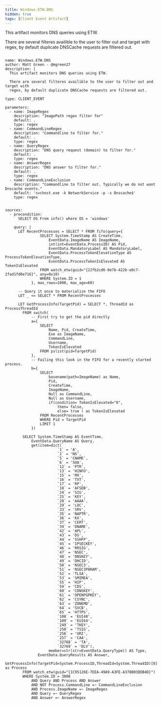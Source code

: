 ```yaml
---
title: Windows.ETW.DNS
hidden: true
tags: [Client Event Artifact]
---
```


This artifact monitors DNS queries using ETW.

There are several filteres availible to the user to filter out and target with 
regex, by default duplicate DNSCache requests are filtered out.


<pre><code class="language-yaml">
name: Windows.ETW.DNS
author: Matt Green - @mgreen27
description: |
  This artifact monitors DNS queries using ETW.
  
  There are several filteres availible to the user to filter out and target with 
  regex, by default duplicate DNSCache requests are filtered out.

type: CLIENT_EVENT

parameters:
  - name: ImageRegex
    description: &quot;ImagePath regex filter for&quot;
    default: .
    type: regex
  - name: CommandLineRegex
    description: &quot;Commandline to filter for.&quot;
    default: .
    type: regex
  - name: QueryRegex
    description: &quot;DNS query request (domain) to filter for.&quot;
    default: .
    type: regex
  - name: AnswerRegex
    description: &quot;DNS answer to filter for.&quot;
    default: .
    type: regex
  - name: CommandLineExclusion
    description: &quot;Commandline to filter out. Typically we do not want Dnscache events.&quot;
    default: &#x27;svchost.exe -k NetworkService -p -s Dnscache$&#x27;
    type: regex
    
    
sources:
  - precondition:
      SELECT OS From info() where OS = &#x27;windows&#x27;
      
    query: |
      LET RecentProcesses = SELECT * FROM fifo(query={
                SELECT System.TimeStamp AS CreateTime, 
                    EventData.ImageName AS ImageName,
                    int(int=EventData.ProcessID) AS Pid,
                    EventData.MandatoryLabel AS MandatoryLabel,
                    EventData.ProcessTokenElevationType AS ProcessTokenElevationType,
                    EventData.ProcessTokenIsElevated AS TokenIsElevated
                FROM watch_etw(guid=&quot;{22fb2cd6-0e7b-422b-a0c7-2fad1fd0e716}&quot;, any=0x10)
                WHERE System.ID = 1   
            }, max_rows=1000, max_age=60)
        
      -- Query it once to materialize the FIFO
      LET _ &lt;= SELECT * FROM RecentProcesses
        
      LET GetProcessInfo(TargetPid) = SELECT *, ThreadId as ProcessThreadId
        FROM switch(
            -- First try to get the pid directly
            a={
                SELECT 
                    Name, Pid, CreateTime,
                    Exe as ImageName,
                    CommandLine,
                    Username,
                    TokenIsElevated
                FROM pslist(pid=TargetPid)
            },
            -- Failing this look in the FIFO for a recently started process.
            b={
                SELECT
                    basename(path=ImageName) as Name,
                    Pid,
                    CreateTime,
                    ImageName,
                    Null as CommandLine,
                    Null as Username,
                    if(condition= TokenIsElevated=&quot;0&quot;, 
                        then= false, 
                        else= true ) as TokenIsElevated
                FROM RecentProcesses
                WHERE Pid = TargetPid
                LIMIT 1
            })
        
        SELECT System.TimeStamp AS EventTime,
            EventData.QueryName AS Query,
            get(item=dict(
                        `1` = &#x27;A&#x27;,
                        `2` = &#x27;NS&#x27;,
                        `5` = &#x27;CNAME&#x27;,
                        `6` = &#x27;SOA&#x27;,
                        `12` = &#x27;PTR&#x27;,
                        `13` = &#x27;HINFO&#x27;,
                        `15` = &#x27;MX&#x27;,
                        `16` = &#x27;TXT&#x27;,
                        `17` = &#x27;RP&#x27;,
                        `18` = &#x27;AFSDB&#x27;,
                        `24` = &#x27;SIG&#x27;,
                        `25` = &#x27;KEY&#x27;,
                        `28` = &#x27;AAAA&#x27;,
                        `29` = &#x27;LOC&#x27;,
                        `33` = &#x27;SRV&#x27;,
                        `35` = &#x27;NAPTR&#x27;,
                        `36` = &#x27;KX&#x27;,
                        `37` = &#x27;CERT&#x27;,
                        `39` = &#x27;DNAME&#x27;,
                        `42` = &#x27;APL&#x27;,
                        `43` = &#x27;DS&#x27;,
                        `44` = &#x27;SSHFP&#x27;,
                        `45` = &#x27;IPSECKEY&#x27;,
                        `46` = &#x27;RRSIG&#x27;,
                        `47` = &#x27;NSEC&#x27;,
                        `48` = &#x27;DNSKEY&#x27;,
                        `49` = &#x27;DHCID&#x27;,
                        `50` = &#x27;NSEC3&#x27;,
                        `51` = &#x27;NSEC3PARAM&#x27;,
                        `52` = &#x27;TLSA&#x27;,
                        `53` = &#x27;SMIMEA&#x27;,
                        `55` = &#x27;HIP&#x27;,
                        `59` = &#x27;CDS&#x27;,
                        `60` = &#x27;CDNSKEY&#x27;,
                        `61` = &#x27;OPENPGPKEY&#x27;,
                        `62` = &#x27;CSYNC&#x27;,
                        `63` = &#x27;ZONEMD&#x27;,
                        `64` = &#x27;SVCB&#x27;,
                        `65` = &#x27;HTTPS&#x27;,
                        `108` = &#x27;EUI48&#x27;,
                        `109` = &#x27;EUI64&#x27;,
                        `249` = &#x27;TKEY&#x27;,
                        `250` = &#x27;TSIG&#x27;,
                        `256` = &#x27;URI&#x27;,
                        `257` = &#x27;CAA&#x27;,
                        `32768` = &#x27;TA&#x27;,
                        `32769` = &#x27;DLV&#x27;),
                    member=str(str=EventData.QueryType)) AS Type,
               EventData.QueryResults AS Answer,
               GetProcessInfo(TargetPid=System.ProcessID,ThreadId=System.ThreadID)[0] as Process
        FROM watch_etw(guid=&quot;{1C95126E-7EEA-49A9-A3FE-A378B03DDB4D}&quot;)
        WHERE System.ID = 3008
            AND Query AND Process AND Answer 
            AND NOT Process.CommandLine =~ CommandLineExclusion
            AND Process.ImageName =~ ImageRegex
            AND Query =~ QueryRegex
            AND Answer =~ AnswerRegex
</code></pre>

